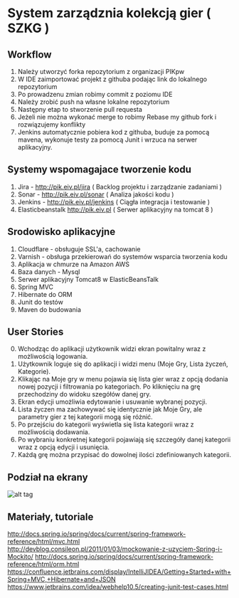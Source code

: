 System zarządznia kolekcją gier ( SZKG )
==============

Workflow
--------------
1. Należy utworzyć forka repozytorium z organizacji PIKpw
2. W IDE zaimportować projekt z githuba podając link do lokalnego repozytorium
3. Po prowadzenu zmian robimy commit z poziomu IDE
4. Należy zrobić push na własne lokalne repozytorium
5. Następny etap to stworzenie pull requesta
6. Jeżeli nie można wykonać merge to robimy Rebase my github fork i rozwiązujemy konflikty
7. Jenkins automatycznie pobiera kod z githuba, buduje za pomocą mavena, wykonuje testy za pomocą Junit i wrzuca na serwer aplikacyjny.

Systemy wspomagajace tworzenie kodu
--------------
1. Jira - http://pik.eiv.pl/jira ( Backlog projektu i zarządzanie zadaniami )
2. Sonar - http://pik.eiv.pl/sonar ( Analiza jakości kodu )
3. Jenkins - http://pik.eiv.pl/jenkins ( Ciągła integracja i testowanie )
4. Elasticbeanstalk http://pik.eiv.pl ( Serwer aplikacyjny na tomcat 8 )

Srodowisko aplikacyjne
--------------
1. Cloudflare - obsługuje SSL'a, cachowanie
2. Varnish - obsługa przekierowań do systemów wsparcia tworzenia kodu
3. Aplikacja w chmurze na Amazon AWS
4. Baza danych - Mysql
5. Serwer aplikacyjny Tomcat8 w ElasticBeansTalk
6. Spring MVC
7. Hibernate do ORM
8. Junit do testów
9. Maven do budowania

User Stories
--------------
0. Wchodząc do aplikacji użytkownik widzi ekran powitalny wraz z możliwością logowania.
1. Użytkownik loguje się do aplikacji i widzi menu (Moje Gry, Lista życzeń, Kategorie).
2. Klikając na Moje gry w menu pojawia się lista gier wraz z opcją dodania nowej pozycji i filtrowania po kategoriach. Po kliknięciu na grę przechodziny do widoku szegółów danej gry.
3. Ekran edycji umożliwia edytowanie i usuwanie wybranej pozycji.
4. Lista życzen ma zachowywać się identycznie jak Moje Gry, ale parametry gier z tej kategorii mogą się różnić.
5. Po przejściu do kategorii wyświetla się lista kategorii wraz z możliwością dodawania.
6. Po wybraniu konkretnej kategorii pojawiają się szczegóły danej kategorii wraz z opcją edycji i usunięcia.
7. Każdą grę można przypisać do dowolnej ilości zdefiniowanych kategorii.

Podział na ekrany
---------------
![alt tag](https://slack-files.com/files-tmb/T03PZ3B5A-F04PR43UJ-edc4098605/pik-szkg-zadania__1__1024.png)

Materiały, tutoriale
-------------
http://docs.spring.io/spring/docs/current/spring-framework-reference/html/mvc.html
http://devblog.consileon.pl/2011/01/03/mockowanie-z-uzyciem-Spring-i-Mockito/
http://docs.spring.io/spring/docs/current/spring-framework-reference/html/orm.html
https://confluence.jetbrains.com/display/IntelliJIDEA/Getting+Started+with+Spring+MVC,+Hibernate+and+JSON
https://www.jetbrains.com/idea/webhelp10.5/creating-junit-test-cases.html
